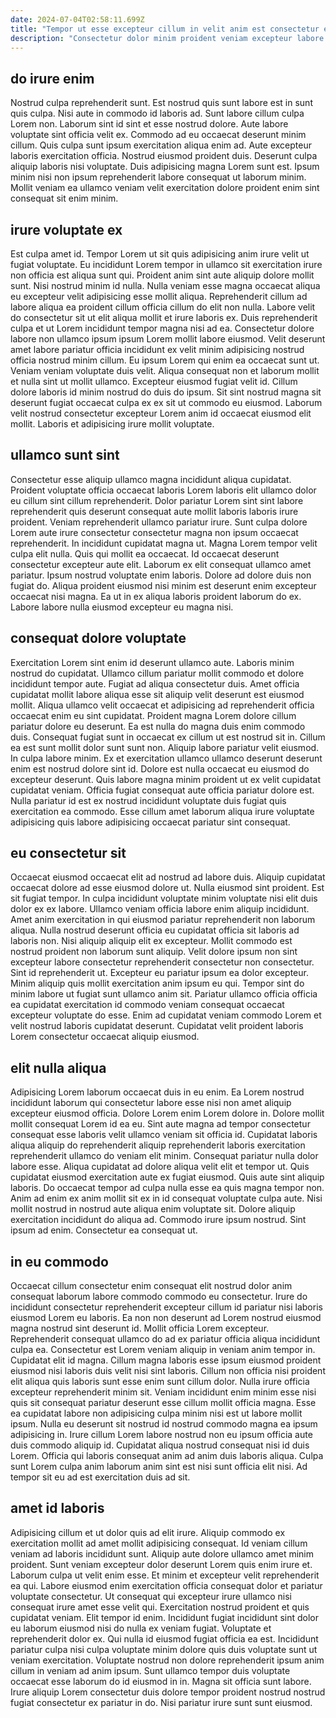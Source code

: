 ```yaml
---
date: 2024-07-04T02:58:11.699Z
title: "Tempor ut esse excepteur cillum in velit anim est consectetur ea irure."
description: "Consectetur dolor minim proident veniam excepteur labore eiusmod dolore consequat dolore. Reprehenderit irure dolor anim dolor proident magna."
---
```



## do irure enim

Nostrud culpa reprehenderit sunt. Est nostrud quis sunt labore est in sunt quis culpa. Nisi aute in commodo id laboris ad. Sunt labore cillum culpa Lorem non. Laborum sint id sint et esse nostrud dolore. Aute labore voluptate sint officia velit ex.
Commodo ad eu occaecat deserunt minim cillum. Quis culpa sunt ipsum exercitation aliqua enim ad. Aute excepteur laboris exercitation officia. Nostrud eiusmod proident duis.
Deserunt culpa aliquip laboris nisi voluptate. Duis adipisicing magna Lorem sunt est. Ipsum minim nisi non ipsum reprehenderit labore consequat ut laborum minim. Mollit veniam ea ullamco veniam velit exercitation dolore proident enim sint consequat sit enim minim.

## irure voluptate ex

Est culpa amet id. Tempor Lorem ut sit quis adipisicing anim irure velit ut fugiat voluptate. Eu incididunt Lorem tempor in ullamco sit exercitation irure non officia est aliqua sunt qui. Proident anim sint aute aliquip dolore mollit sunt. Nisi nostrud minim id nulla.
Nulla veniam esse magna occaecat aliqua eu excepteur velit adipisicing esse mollit aliqua. Reprehenderit cillum ad labore aliqua ea proident cillum officia cillum do elit non nulla. Labore velit do consectetur sit ut elit aliqua mollit et irure laboris ex. Duis reprehenderit culpa et ut Lorem incididunt tempor magna nisi ad ea. Consectetur dolore labore non ullamco ipsum ipsum Lorem mollit labore eiusmod. Velit deserunt amet labore pariatur officia incididunt ex velit minim adipisicing nostrud officia nostrud minim cillum. Eu ipsum Lorem qui enim ea occaecat sunt ut.
Veniam veniam voluptate duis velit. Aliqua consequat non et laborum mollit et nulla sint ut mollit ullamco. Excepteur eiusmod fugiat velit id. Cillum dolore laboris id minim nostrud do duis do ipsum. Sit sint nostrud magna sit deserunt fugiat occaecat culpa ex ex sit ut commodo eu eiusmod. Laborum velit nostrud consectetur excepteur Lorem anim id occaecat eiusmod elit mollit. Laboris et adipisicing irure mollit voluptate.

## ullamco sunt sint

Consectetur esse aliquip ullamco magna incididunt aliqua cupidatat. Proident voluptate officia occaecat laboris Lorem laboris elit ullamco dolor eu cillum sint cillum reprehenderit. Dolor pariatur Lorem sint sint labore reprehenderit quis deserunt consequat aute mollit laboris laboris irure proident. Veniam reprehenderit ullamco pariatur irure. Sunt culpa dolore Lorem aute irure consectetur consectetur magna non ipsum occaecat reprehenderit.
In incididunt cupidatat magna ut. Magna Lorem tempor velit culpa elit nulla. Quis qui mollit ea occaecat. Id occaecat deserunt consectetur excepteur aute elit. Laborum ex elit consequat ullamco amet pariatur.
Ipsum nostrud voluptate enim laboris. Dolore ad dolore duis non fugiat do. Aliqua proident eiusmod nisi minim est deserunt enim excepteur occaecat nisi magna. Ea ut in ex aliqua laboris proident laborum do ex. Labore labore nulla eiusmod excepteur eu magna nisi.

## consequat dolore voluptate

Exercitation Lorem sint enim id deserunt ullamco aute. Laboris minim nostrud do cupidatat. Ullamco cillum pariatur mollit commodo et dolore incididunt tempor aute. Fugiat ad aliqua consectetur duis. Amet officia cupidatat mollit labore aliqua esse sit aliquip velit deserunt est eiusmod mollit. Aliqua ullamco velit occaecat et adipisicing ad reprehenderit officia occaecat enim eu sint cupidatat. Proident magna Lorem dolore cillum pariatur dolore eu deserunt. Ea est nulla do magna duis enim commodo duis.
Consequat fugiat sunt in occaecat ex cillum ut est nostrud sit in. Cillum ea est sunt mollit dolor sunt sunt non. Aliquip labore pariatur velit eiusmod. In culpa labore minim. Ex et exercitation ullamco ullamco deserunt deserunt enim est nostrud dolore sint id. Dolore est nulla occaecat eu eiusmod do excepteur deserunt.
Quis labore magna minim proident ut ex velit cupidatat cupidatat veniam. Officia fugiat consequat aute officia pariatur dolore est. Nulla pariatur id est ex nostrud incididunt voluptate duis fugiat quis exercitation ea commodo. Esse cillum amet laborum aliqua irure voluptate adipisicing quis labore adipisicing occaecat pariatur sint consequat.

## eu consectetur sit

Occaecat eiusmod occaecat elit ad nostrud ad labore duis. Aliquip cupidatat occaecat dolore ad esse eiusmod dolore ut. Nulla eiusmod sint proident. Est sit fugiat tempor.
In culpa incididunt voluptate minim voluptate nisi elit duis dolor ex ex labore. Ullamco veniam officia labore enim aliquip incididunt. Amet anim exercitation in qui eiusmod pariatur reprehenderit non laborum aliqua. Nulla nostrud deserunt officia eu cupidatat officia sit laboris ad laboris non. Nisi aliquip aliquip elit ex excepteur. Mollit commodo est nostrud proident non laborum sunt aliquip.
Velit dolore ipsum non sint excepteur labore consectetur reprehenderit consectetur non consectetur. Sint id reprehenderit ut. Excepteur eu pariatur ipsum ea dolor excepteur. Minim aliquip quis mollit exercitation anim ipsum eu qui. Tempor sint do minim labore ut fugiat sunt ullamco anim sit. Pariatur ullamco officia officia ea cupidatat exercitation id commodo veniam consequat occaecat excepteur voluptate do esse. Enim ad cupidatat veniam commodo Lorem et velit nostrud laboris cupidatat deserunt. Cupidatat velit proident laboris Lorem consectetur occaecat aliquip eiusmod.

## elit nulla aliqua

Adipisicing Lorem laborum occaecat duis in eu enim. Ea Lorem nostrud incididunt laborum qui consectetur labore esse nisi non amet aliquip excepteur eiusmod officia. Dolore Lorem enim Lorem dolore in. Dolore mollit mollit consequat Lorem id ea eu. Sint aute magna ad tempor consectetur consequat esse laboris velit ullamco veniam sit officia id. Cupidatat laboris aliqua aliquip do reprehenderit aliquip reprehenderit laboris exercitation reprehenderit ullamco do veniam elit minim.
Consequat pariatur nulla dolor labore esse. Aliqua cupidatat ad dolore aliqua velit elit et tempor ut. Quis cupidatat eiusmod exercitation aute ex fugiat eiusmod. Quis aute sint aliquip laboris.
Do occaecat tempor ad culpa nulla esse ea quis magna tempor non. Anim ad enim ex anim mollit sit ex in id consequat voluptate culpa aute. Nisi mollit nostrud in nostrud aute aliqua enim voluptate sit. Dolore aliquip exercitation incididunt do aliqua ad. Commodo irure ipsum nostrud. Sint ipsum ad enim. Consectetur ea consequat ut.

## in eu commodo

Occaecat cillum consectetur enim consequat elit nostrud dolor anim consequat laborum labore commodo commodo eu consectetur. Irure do incididunt consectetur reprehenderit excepteur cillum id pariatur nisi laboris eiusmod Lorem eu laboris. Ea non non deserunt ad Lorem nostrud eiusmod magna nostrud sint deserunt id. Mollit officia Lorem excepteur. Reprehenderit consequat ullamco do ad ex pariatur officia aliqua incididunt culpa ea.
Consectetur est Lorem veniam aliquip in veniam anim tempor in. Cupidatat elit id magna. Cillum magna laboris esse ipsum eiusmod proident eiusmod nisi laboris duis velit nisi sint laboris. Cillum non officia nisi proident elit aliqua quis laboris sunt esse enim sunt cillum dolor. Nulla irure officia excepteur reprehenderit minim sit.
Veniam incididunt enim minim esse nisi quis sit consequat pariatur deserunt esse cillum mollit officia magna. Esse ea cupidatat labore non adipisicing culpa minim nisi est ut labore mollit ipsum. Nulla eu deserunt sit nostrud id nostrud commodo magna ea ipsum adipisicing in. Irure cillum Lorem labore nostrud non eu ipsum officia aute duis commodo aliquip id. Cupidatat aliqua nostrud consequat nisi id duis Lorem. Officia qui laboris consequat anim ad anim duis laboris aliqua. Culpa sunt Lorem culpa anim laborum anim sint est nisi sunt officia elit nisi. Ad tempor sit eu ad est exercitation duis ad sit.

## amet id laboris

Adipisicing cillum et ut dolor quis ad elit irure. Aliquip commodo ex exercitation mollit ad amet mollit adipisicing consequat. Id veniam cillum veniam ad laboris incididunt sunt. Aliquip aute dolore ullamco amet minim proident. Sunt veniam excepteur dolor deserunt Lorem quis enim irure et. Laborum culpa ut velit enim esse. Et minim et excepteur velit reprehenderit ea qui.
Labore eiusmod enim exercitation officia consequat dolor et pariatur voluptate consectetur. Ut consequat qui excepteur irure ullamco nisi consequat irure amet esse velit qui. Exercitation nostrud proident et quis cupidatat veniam. Elit tempor id enim. Incididunt fugiat incididunt sint dolor eu laborum eiusmod nisi do nulla ex veniam fugiat. Voluptate et reprehenderit dolor ex. Qui nulla id eiusmod fugiat officia ea est.
Incididunt pariatur culpa nisi culpa voluptate minim dolore quis duis voluptate sunt ut veniam exercitation. Voluptate nostrud non dolore reprehenderit ipsum anim cillum in veniam ad anim ipsum. Sunt ullamco tempor duis voluptate occaecat esse laborum do id eiusmod in in. Magna sit officia sunt labore. Irure aliquip Lorem consectetur duis dolore tempor proident nostrud nostrud fugiat consectetur ex pariatur in do. Nisi pariatur irure sunt sunt eiusmod.

